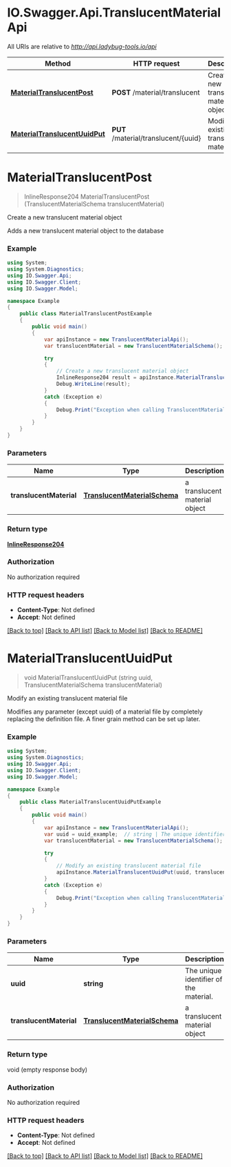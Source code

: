 # IO.Swagger.Api.TranslucentMaterialApi

All URIs are relative to *http://api.ladybug-tools.io/api*

Method | HTTP request | Description
------------- | ------------- | -------------
[**MaterialTranslucentPost**](TranslucentMaterialApi.md#materialtranslucentpost) | **POST** /material/translucent | Create a new translucent material object
[**MaterialTranslucentUuidPut**](TranslucentMaterialApi.md#materialtranslucentuuidput) | **PUT** /material/translucent/{uuid} | Modify an existing translucent material file


<a name="materialtranslucentpost"></a>
# **MaterialTranslucentPost**
> InlineResponse204 MaterialTranslucentPost (TranslucentMaterialSchema translucentMaterial)

Create a new translucent material object

Adds a new translucent material object to the database

### Example
```csharp
using System;
using System.Diagnostics;
using IO.Swagger.Api;
using IO.Swagger.Client;
using IO.Swagger.Model;

namespace Example
{
    public class MaterialTranslucentPostExample
    {
        public void main()
        {
            var apiInstance = new TranslucentMaterialApi();
            var translucentMaterial = new TranslucentMaterialSchema(); // TranslucentMaterialSchema | a translucent material object

            try
            {
                // Create a new translucent material object
                InlineResponse204 result = apiInstance.MaterialTranslucentPost(translucentMaterial);
                Debug.WriteLine(result);
            }
            catch (Exception e)
            {
                Debug.Print("Exception when calling TranslucentMaterialApi.MaterialTranslucentPost: " + e.Message );
            }
        }
    }
}
```

### Parameters

Name | Type | Description  | Notes
------------- | ------------- | ------------- | -------------
 **translucentMaterial** | [**TranslucentMaterialSchema**](TranslucentMaterialSchema.md)| a translucent material object | 

### Return type

[**InlineResponse204**](InlineResponse204.md)

### Authorization

No authorization required

### HTTP request headers

 - **Content-Type**: Not defined
 - **Accept**: Not defined

[[Back to top]](#) [[Back to API list]](../README.md#documentation-for-api-endpoints) [[Back to Model list]](../README.md#documentation-for-models) [[Back to README]](../README.md)

<a name="materialtranslucentuuidput"></a>
# **MaterialTranslucentUuidPut**
> void MaterialTranslucentUuidPut (string uuid, TranslucentMaterialSchema translucentMaterial)

Modify an existing translucent material file

Modifies any parameter (except uuid) of a material file by completely replacing the definition file. A finer grain method can be set up later.

### Example
```csharp
using System;
using System.Diagnostics;
using IO.Swagger.Api;
using IO.Swagger.Client;
using IO.Swagger.Model;

namespace Example
{
    public class MaterialTranslucentUuidPutExample
    {
        public void main()
        {
            var apiInstance = new TranslucentMaterialApi();
            var uuid = uuid_example;  // string | The unique identifier of the material.
            var translucentMaterial = new TranslucentMaterialSchema(); // TranslucentMaterialSchema | a translucent material object

            try
            {
                // Modify an existing translucent material file
                apiInstance.MaterialTranslucentUuidPut(uuid, translucentMaterial);
            }
            catch (Exception e)
            {
                Debug.Print("Exception when calling TranslucentMaterialApi.MaterialTranslucentUuidPut: " + e.Message );
            }
        }
    }
}
```

### Parameters

Name | Type | Description  | Notes
------------- | ------------- | ------------- | -------------
 **uuid** | **string**| The unique identifier of the material. | 
 **translucentMaterial** | [**TranslucentMaterialSchema**](TranslucentMaterialSchema.md)| a translucent material object | 

### Return type

void (empty response body)

### Authorization

No authorization required

### HTTP request headers

 - **Content-Type**: Not defined
 - **Accept**: Not defined

[[Back to top]](#) [[Back to API list]](../README.md#documentation-for-api-endpoints) [[Back to Model list]](../README.md#documentation-for-models) [[Back to README]](../README.md)

